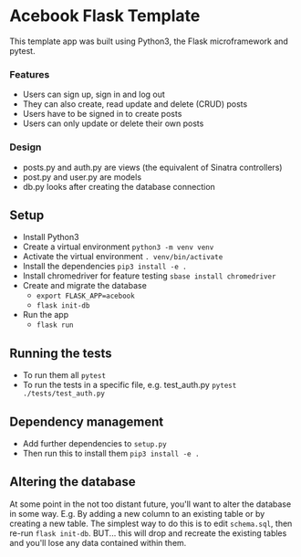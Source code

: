 # Acebook Flask Template

This template app was built using Python3, the Flask microframework and pytest.

### Features
- Users can sign up, sign in and log out
- They can also create, read update and delete (CRUD) posts
- Users have to be signed in to create posts
- Users can only update or delete their own posts

### Design
- posts.py and auth.py are views (the equivalent of Sinatra controllers)
- post.py and user.py are models
- db.py looks after creating the database connection

## Setup
- Install Python3
- Create a virtual environment `python3 -m venv venv`
- Activate the virtual environment `. venv/bin/activate`
- Install the dependencies `pip3 install -e .`
- Install chromedriver for feature testing `sbase install chromedriver`
- Create and migrate the database
  * `export FLASK_APP=acebook`
  * `flask init-db`
- Run the app
  * `flask run`

## Running the tests
- To run them all `pytest`
- To run the tests in a specific file, e.g. test_auth.py `pytest ./tests/test_auth.py`
## Dependency management
- Add further dependencies to `setup.py`
- Then run this to install them `pip3 install -e .`

## Altering the database
At some point in the not too distant future, you'll want to alter the database in some way. E.g. By adding a new column to an existing table or by creating a new table. The simplest way to do this is to edit `schema.sql`, then re-run `flask init-db`. BUT... this will drop and recreate the existing tables and you'll lose any data contained within them.
